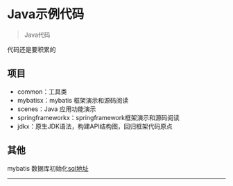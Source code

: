 # Java示例代码

>   Java代码

代码还是要积累的


##  项目
- common：工具类
- mybatisx：mybatis 框架演示和源码阅读
- scenes：Java 应用功能演示
- springframeworkx：springframework框架演示和源码阅读
- jdkx：原生JDK语法，构建API结构图，回归框架代码原点

##  其他

mybatis 数据库初始化[sql地址](https://github.com/kaoshanji/learning/blob/master/bbb/image/md_member_distribution.sql)


----
